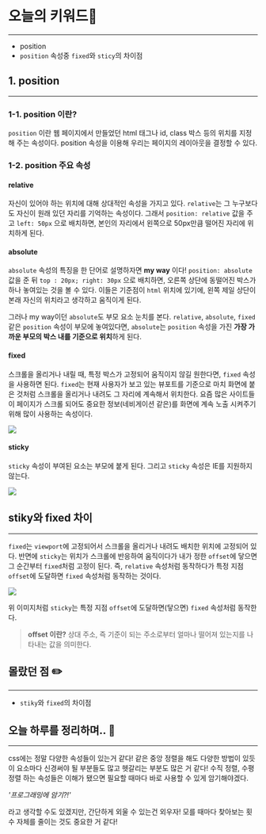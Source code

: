 # 오늘의 키워드📌

---

- position
- `position` 속성중 `fixed`와 `sticy`의 차이점

## 1. position

---

### 1-1. position 이란?

`position` 이란 웹 페이지에서 만들었던 html 태그나 id, class 박스 등의 위치를 지정해 주는 속성이다. position 속성을 이용해 우리는 페이지의 레이아웃을 결정할 수 있다.

### 1-2. position 주요 속성

#### relative

자신이 있어야 하는 위치에 대해 상대적인 속성을 가지고 있다. `relative`는 그 누구보다도 자신이 원래 있던 자리를 기억하는 속성이다. 그래서 `position: relative` 값을 주고 `left: 50px` 으로 배치하면, 본인의 자리에서 왼쪽으로 50px만큼 떨어진 자리에 위치하게 된다.

#### absolute

`absolute` 속성의 특징을 한 단어로 설명하자면 **my way** 이다!
`position: absolute` 값을 준 뒤 `top : 20px; right: 30px` 으로 배치하면, 오른쪽 상단에 동떨어진 박스가 하나 놓여있는 것을 볼 수 있다. 이들은 기준점이 `html` 위치에 있기에, 왼쪽 제일 상단이 본래 자신의 위치라고 생각하고 움직이게 된다.

그러나 my way이던 `absolute`도 부모 요소 눈치를 본다. `relative`, `absolute`, `fixed` 같은 `position` 속성이 부모에 놓여있다면, `absolute`는 `position` 속성을 가진 **가장 가까운 부모의 박스 내를 기준으로 위치**하게 된다.

#### fixed

스크롤을 올리거나 내릴 때, 특정 박스가 고정되어 움직이지 않길 원한다면, `fixed` 속성을 사용하면 된다. `fixed`는 현재 사용자가 보고 있는 뷰포트를 기준으로 마치 화면에 붙은 것처럼 스크롤을 올리거나 내려도 그 자리에 계속해서 위치한다. 요즘 많은 사이트들이 페이지가 스크롤 되어도 중요한 정보(네비게이션 같은)를 화면에 계속 노출 시켜주기 위해 많이 사용하는 속성이다.

![](https://velog.velcdn.com/images/nu11/post/a9ad2bd4-c022-4991-8451-8130555787e8/image.png)

#### sticky

`sticky` 속성이 부여된 요소는 부모에 붙게 된다. 그리고 `sticky` 속성은 IE를 지원하지 않는다.

![](https://velog.velcdn.com/images/nu11/post/a125fc3e-667e-4b8e-b7d8-4a5a05a1120c/image.gif)

## stiky와 fixed 차이

---

`fixed`는 `viewport`에 고정되어서 스크롤을 올리거나 내려도 배치한 위치에 고정되어 있다.
반면에 `sticky`는 위치가 스크롤에 반응하여 움직이다가 내가 정한 `offset`에 닿으면 그 순간부터 `fixed`처럼 고정이 된다. 즉, `relative` 속성처럼 동작하다가 특정 지점 `offset`에 도달하면 `fixed` 속성처럼 동작하는 것이다.

![](https://velog.velcdn.com/images/nu11/post/562b457c-cd2c-47a1-8ac0-b9260a98318a/image.gif)

위 이미지처럼 `sticky`는 특정 지점 `offset`에 도달하면(닿으면) `fixed` 속성처럼 동작한다.

> **offset 이란?**
> 상대 주소, 즉 기준이 되는 주소로부터 얼마나 떨어져 있는지를 나타내는 값을 의미한다.

## 몰랐던 점 ✏️

---

- `stiky`와 `fixed`의 차이점

## 오늘 하루를 정리하며.. 🌃

---

css에는 정말 다양한 속성들이 있는거 같다! 같은 중앙 정렬을 해도 다양한 방법이 있듯이 요소마다 신경써야 될 부분들도 많고 헷갈리는 부분도 많은 거 같다! 수직 정렬, 수평 정렬 하는 속성들은 이해가 됐으면 필요할 때마다 바로 사용할 수 있게 암기해야겠다.

_'프로그래밍에 암기?!'_

라고 생각할 수도 있겠지만, 간단하게 외울 수 있는건 외우자! 모를 때마다 찾아보는 횟수 자체를 줄이는 것도 중요한 거 같다!
